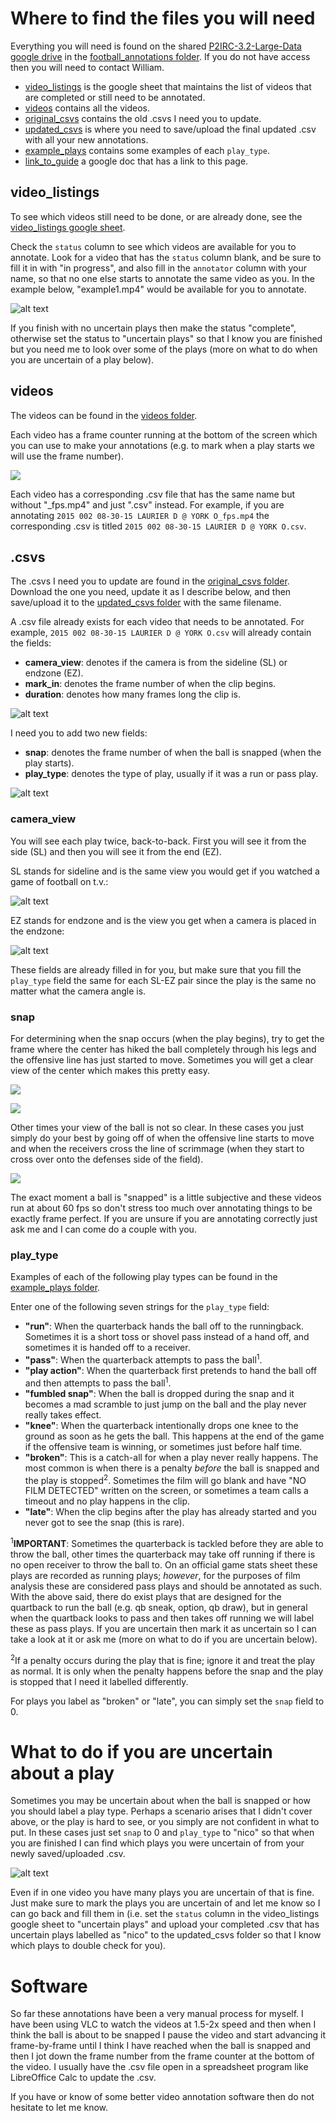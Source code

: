 # Where to find the files you will need

Everything you will need is found on the shared [P2IRC-3.2-Large-Data google drive](https://drive.google.com/drive/folders/1Gry1fBY-Zt3PON8am0m_ZqdEa1XxYCIr) in the [football_annotations folder](https://drive.google.com/drive/folders/1aA9OeEyU0iQU-o-ruRSbl9hS8tOyHyBX). If you do not have access then you will need to contact William.  
* [video_listings](https://docs.google.com/spreadsheets/d/1--J-V-IeR8Mg0sCicFUQ9nRRf2V6dGGJcpy6MKpZduk/edit#gid=0) is the google sheet that maintains the list of videos that are completed or still need to be annotated.
* [videos](https://drive.google.com/drive/folders/1hWkqZ2lEGaBBdJUtl1kQ2ku08IasjzQW) contains all the videos.
* [original_csvs](https://drive.google.com/drive/folders/1z5PiAY-mgMI2XRjjUCnSGME5bObqKR3D) contains the old .csvs I need you to update.
* [updated_csvs](https://drive.google.com/drive/folders/1RU9D5PqudHx3e_W-sLaYusQsUidmZ8cQ) is where you need to save/upload the final updated .csv with all your new annotations.
* [example_plays](https://drive.google.com/drive/folders/1yltxTAkE4uw7LGhhc6xLURhr0W3d_9oW) contains some examples of each `play_type`.
* [link_to_guide](https://docs.google.com/document/d/1wDJunhYyONL2we0IU8kCV8nN6jqxqDmEBG8X3SILgLs/edit) a google doc that has a link to this page.

## video_listings

To see which videos still need to be done, or are already done, see the [video_listings google sheet](https://docs.google.com/spreadsheets/d/1--J-V-IeR8Mg0sCicFUQ9nRRf2V6dGGJcpy6MKpZduk/edit#gid=0).

Check the `status` column to see which videos are available for you to annotate. Look for a video that has the `status` column blank, and be sure to fill it in with "in progress", and also fill in the `annotator` column with your name, so that no one else starts to annotate the same video as you. In the example below, "example1.mp4" would be available for you to annotate.

![alt text](video_listing.png)

If you finish with no uncertain plays then make the status "complete", otherwise set the status to "uncertain plays" so that I know you are finished but you need me to look over some of the plays (more on what to do when you are uncertain of a play below).

## videos

The videos can be found in the [videos folder](https://drive.google.com/drive/folders/1hWkqZ2lEGaBBdJUtl1kQ2ku08IasjzQW).

Each video has a frame counter running at the bottom of the screen which you can use to make your annotations (e.g. to mark when a play starts we will use the frame number).

![](test_gif.gif)

Each video has a corresponding .csv file that has the same name but without "\_fps.mp4" and just ".csv" instead. For example, if you are annotating `2015 002 08-30-15 LAURIER D @ YORK O_fps.mp4` the corresponding .csv is titled `2015 002 08-30-15 LAURIER D @ YORK O.csv`.

## .csvs

The .csvs I need you to update are found in the [original_csvs folder](https://drive.google.com/drive/folders/1z5PiAY-mgMI2XRjjUCnSGME5bObqKR3D). Download the one you need, update it as I describe below, and then save/upload it to the [updated_csvs folder](https://drive.google.com/drive/folders/1RU9D5PqudHx3e_W-sLaYusQsUidmZ8cQ) with the same filename.

A .csv file already exists for each video that needs to be annotated. For example, `2015 002 08-30-15 LAURIER D @ YORK O.csv` will already contain the fields:  
* **camera_view**: denotes if the camera is from the sideline (SL) or endzone (EZ).
* **mark_in**: denotes the frame number of when the clip begins.
* **duration**: denotes how many frames long the clip is.

![alt text](csv_before.png)

I need you to add two new fields:  
* **snap**: denotes the frame number of when the ball is snapped (when the play starts).
* **play_type**: denotes the type of play, usually if it was a run or pass play.

![alt text](csv_after.png)

### camera_view

You will see each play twice, back-to-back. First you will see it from the side (SL) and then you will see it from the end (EZ).

SL stands for sideline and is the same view you would get if you watched a game of football on t.v.:

![alt text](sidecut_example.jpeg)

EZ stands for endzone and is the view you get when a camera is placed in the endzone:

![alt text](endcut_example.jpeg)

These fields are already filled in for you, but make sure that you fill the `play_type` field the same for each SL-EZ pair since the play is the same no matter what the camera angle is.

### snap

For determining when the snap occurs (when the play begins), try to get the frame where the center has hiked the ball completely through his legs and the offensive line has just started to move. Sometimes you will get a clear view of the center which makes this pretty easy.

![](clear_snap.gif)

![](clear_snap2.gif)

Other times your view of the ball is not so clear. In these cases you just simply do your best by going off of when the offensive line starts to move and when the receivers cross the line of scrimmage (when they start to cross over onto the defenses side of the field).

![](hard_to_see_snap.gif)

The exact moment a ball is "snapped" is a little subjective and these videos run at about 60 fps so don't stress too much over annotating things to be exactly frame perfect. If you are unsure if you are annotating correctly just ask me and I can come do a couple with you.

### play_type

Examples of each of the following play types can be found in the [example_plays folder](https://drive.google.com/drive/folders/1yltxTAkE4uw7LGhhc6xLURhr0W3d_9oW).

Enter one of the following seven strings for the `play_type` field:  
* **"run"**: When the quarterback hands the ball off to the runningback. Sometimes it is a short toss or shovel pass instead of a hand off, and sometimes it is handed off to a receiver.
* **"pass"**: When the quarterback attempts to pass the ball<sup>1</sup>.
* **"play action"**: When the quarterback first pretends to hand the ball off and then attempts to pass the ball<sup>1</sup>.
* **"fumbled snap"**: When the ball is dropped during the snap and it becomes a mad scramble to just jump on the ball and the play never really takes effect.
* **"knee"**: When the quarterback intentionally drops one knee to the ground as soon as he gets the ball. This happens at the end of the game if the offensive team is winning, or sometimes just before half time.
* **"broken"**: This is a catch-all for when a play never really happens. The most common is when there is a penalty *before* the ball is snapped and the play is stopped<sup>2</sup>. Sometimes the film will go blank and have "NO FILM DETECTED" written on the screen, or sometimes a team calls a timeout and no play happens in the clip.
* **"late"**: When the clip begins after the play has already started and you never got to see the snap (this is rare).

<sup>1</sup>**IMPORTANT**: Sometimes the quarterback is tackled before they are able to throw the ball, other times the quarterback may take off running if there is no open receiver to throw the ball to. On an official game stats sheet these plays are recorded as running plays; *however*, for the purposes of film analysis these are considered pass plays and should be annotated as such.  
With the above said, there do exist plays that are designed for the quartback to run the ball (e.g. qb sneak, option, qb draw), but in general when the quartback looks to pass and then takes off running we will label these as pass plays. If you are uncertain then mark it as uncertain so I can take a look at it or ask me (more on what to do if you are uncertain below).

<sup>2</sup>If a penalty occurs during the play that is fine; ignore it and treat the play as normal. It is only when the penalty happens before the snap and the play is stopped that I need it labelled differently.

For plays you label as "broken" or "late", you can simply set the `snap` field to 0.

# What to do if you are uncertain about a play

Sometimes you may be uncertain about when the ball is snapped or how you should label a play type. Perhaps a scenario arises that I didn't cover above, or the play is hard to see, or you simply are not confident in what to put. In these cases just set `snap` to 0 and `play_type` to "nico" so that when you are finished I can find which plays you were uncertain of from your newly saved/uploaded .csv.

![alt text](uncertain_csv_example.png)

Even if in one video you have many plays you are uncertain of that is fine. Just make sure to mark the plays you are uncertain of and let me know so I can go back and fill them in (i.e. set the `status` column in the video_listings google sheet to "uncertain plays" and upload your completed .csv that has uncertain plays labelled as "nico" to the updated_csvs folder so that I know which plays to double check for you).

# Software

So far these annotations have been a very manual process for myself. I have been using VLC to watch the videos at 1.5-2x speed and then when I think the ball is about to be snapped I pause the video and start advancing it frame-by-frame until I think I have reached when the ball is snapped and then I jot down the frame number from the frame counter at the bottom of the video. I usually have the .csv file open in a spreadsheet program like LibreOffice Calc to update the .csv.

If you have or know of some better video annotation software then do not hesitate to let me know.
